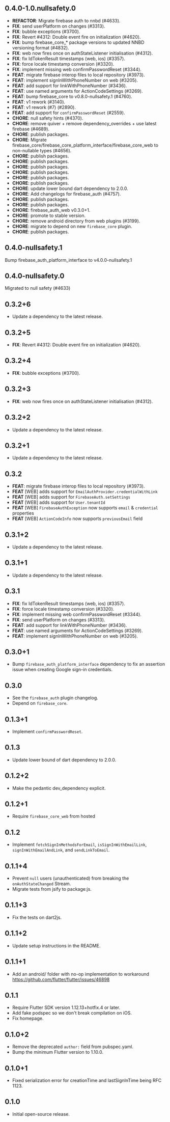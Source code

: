 ## 0.4.0-1.0.nullsafety.0

 - **REFACTOR**: Migrate firebase auth to nnbd (#4633).
 - **FIX**: send userPlatform on changes (#3313).
 - **FIX**: bubble exceptions (#3700).
 - **FIX**: Revert #4312: Double event fire on initialization (#4620).
 - **FIX**: bump firebase_core_* package versions to updated NNBD versioning format (#4832).
 - **FIX**: web now fires once on authStateListener initialisation (#4312).
 - **FIX**: fix IdTokenResult timestamps (web, ios) (#3357).
 - **FIX**: force locale timestamp conversion (#3320).
 - **FIX**: implement missing web confirmPasswordReset (#3344).
 - **FEAT**: migrate firebase interop files to local repository (#3973).
 - **FEAT**: implement signInWithPhoneNumber on web (#3205).
 - **FEAT**: add support for linkWithPhoneNumber (#3436).
 - **FEAT**: use named arguments for ActionCodeSettings (#3269).
 - **FEAT**: bump firebase_core to v0.8.0-nullsafety.1 (#4760).
 - **FEAT**: v1 rework (#3140).
 - **FEAT**: v1 rework (#7) (#2890).
 - **FEAT**: add support for `confirmPasswordReset` (#2559).
 - **CHORE**: null safety hints (#4370).
 - **CHORE**: remove quiver + remove dependency_overrides + use latest firebase (#4689).
 - **CHORE**: publish packages.
 - **CHORE**: Migrate firebase_core/firebase_core_platform_interface/firebase_core_web to non-nullable types (#4656).
 - **CHORE**: publish packages.
 - **CHORE**: publish packages.
 - **CHORE**: publish packages.
 - **CHORE**: publish packages.
 - **CHORE**: publish packages.
 - **CHORE**: publish packages.
 - **CHORE**: update lower bound dart dependency to 2.0.0.
 - **CHORE**: Add changelogs for firebase_auth (#4757).
 - **CHORE**: publish packages.
 - **CHORE**: publish packages.
 - **CHORE**: firebase_auth_web v0.3.0+1.
 - **CHORE**: promote to stable version.
 - **CHORE**: remove android directory from web plugins (#3199).
 - **CHORE**: migrate to depend on new `firebase_core` plugin.
 - **CHORE**: publish packages.

## 0.4.0-nullsafety.1

Bump firebase_auth_platform_interface to v4.0.0-nullsafety.1

## 0.4.0-nullsafety.0

Migrated to null safety (#4633)

## 0.3.2+6

 - Update a dependency to the latest release.

## 0.3.2+5

 - **FIX**: Revert #4312: Double event fire on initialization (#4620).

## 0.3.2+4

 - **FIX**: bubble exceptions (#3700).

## 0.3.2+3

 - **FIX**: web now fires once on authStateListener initialisation (#4312).

## 0.3.2+2

 - Update a dependency to the latest release.

## 0.3.2+1

 - Update a dependency to the latest release.

## 0.3.2

 - **FEAT**: migrate firebase interop files to local repository (#3973).
 - **FEAT** [WEB] adds support for `EmailAuthProvider.credentialWithLink`
 - **FEAT** [WEB] adds support for `FirebaseAuth.setSettings`
 - **FEAT** [WEB] adds support for `User.tenantId`
 - **FEAT** [WEB] `FirebaseAuthException` now supports `email` & `credential` properties
 - **FEAT** [WEB] `ActionCodeInfo` now supports `previousEmail` field

## 0.3.1+2

 - Update a dependency to the latest release.

## 0.3.1+1

 - Update a dependency to the latest release.

## 0.3.1

 - **FIX**: fix IdTokenResult timestamps (web, ios) (#3357).
 - **FIX**: force locale timestamp conversion (#3320).
 - **FIX**: implement missing web confirmPasswordReset (#3344).
 - **FIX**: send userPlatform on changes (#3313).
 - **FEAT**: add support for linkWithPhoneNumber (#3436).
 - **FEAT**: use named arguments for ActionCodeSettings (#3269).
 - **FEAT**: implement signInWithPhoneNumber on web (#3205).

## 0.3.0+1

* Bump `firebase_auth_platform_interface` dependency to fix an assertion issue when creating Google sign-in credentials.

## 0.3.0

* See the `firebase_auth` plugin changelog.
* Depend on `firebase_core`.

## 0.1.3+1

* Implement `confirmPasswordReset`.

## 0.1.3

* Update lower bound of dart dependency to 2.0.0.

## 0.1.2+2

* Make the pedantic dev_dependency explicit.

## 0.1.2+1

* Require `firebase_core_web` from hosted

## 0.1.2

* Implement `fetchSignInMethodsForEmail`, `isSignInWithEmailLink`, `signInWithEmailAndLink`, and `sendLinkToEmail`.

## 0.1.1+4

* Prevent `null` users (unauthenticated) from breaking the `onAuthStateChanged` Stream.
* Migrate tests from jsify to package:js.

## 0.1.1+3

* Fix the tests on dart2js.

## 0.1.1+2

* Update setup instructions in the README.

## 0.1.1+1

* Add an android/ folder with no-op implementation to workaround https://github.com/flutter/flutter/issues/46898

## 0.1.1

* Require Flutter SDK version 1.12.13+hotfix.4 or later.
* Add fake podspec so we don't break compilation on iOS.
* Fix homepage.

## 0.1.0+2

* Remove the deprecated `author:` field from pubspec.yaml.
* Bump the minimum Flutter version to 1.10.0.

## 0.1.0+1

* Fixed serialization error for creationTime and lastSignInTime being RFC 1123.

## 0.1.0

* Initial open-source release.
